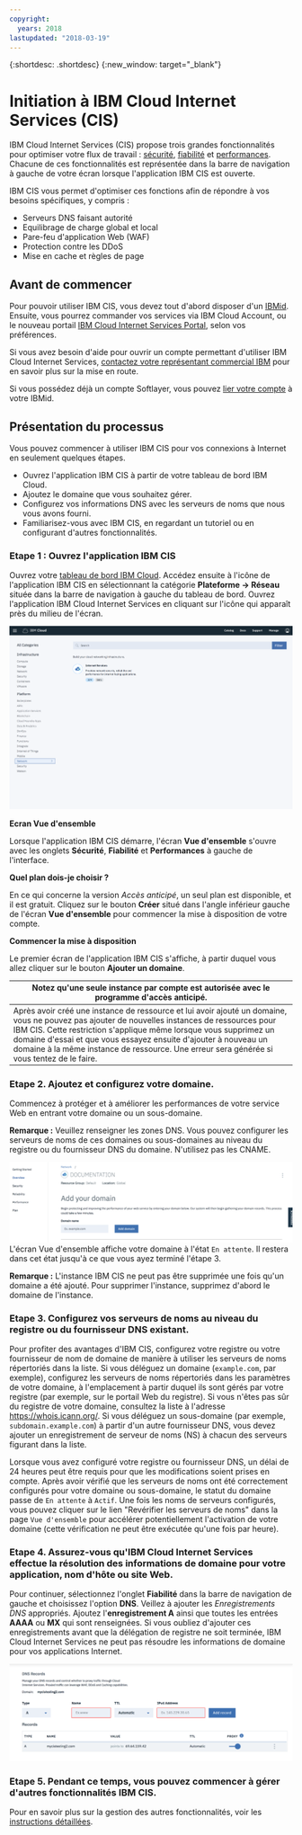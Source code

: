 ```yaml
---
copyright:
  years: 2018
lastupdated: "2018-03-19"
---
```


{:shortdesc: .shortdesc}
{:new_window: target="_blank"}

# Initiation à IBM Cloud Internet Services (CIS)

IBM Cloud Internet Services (CIS) propose trois grandes fonctionnalités pour optimiser votre flux de travail : [sécurité](/docs/infrastructure/cis/managing-for-security.html), [fiabilité](/docs/infrastructure/cis/managing-for-reliability.html) et [performances](/docs/infrastructure/cis/managing-for-performance.html). Chacune de ces fonctionnalités est représentée dans la barre de navigation à gauche de votre écran lorsque l'application IBM CIS est ouverte.

IBM CIS vous permet d'optimiser ces fonctions afin de répondre à vos besoins spécifiques, y compris :

 * Serveurs DNS faisant autorité
 * Equilibrage de charge global et local
 * Pare-feu d'application Web (WAF)
 * Protection contre les DDoS
 * Mise en cache et règles de page



## Avant de commencer
Pour pouvoir utiliser IBM CIS, vous devez tout d'abord disposer d'un [IBMid](https://www.ibm.com/account/us-en/signup/register.html). Ensuite, vous pourrez commander vos services via IBM Cloud Account, ou le nouveau portail [IBM Cloud Internet Services Portal](https://console.bluemix.net/catalog/services/internet-services), selon vos préférences.

Si vous avez besoin d'aide pour ouvrir un compte permettant d'utiliser IBM Cloud Internet Services, [contactez votre représentant commercial IBM](https://www.ibm.com/cloud-computing/bluemix/contact-us) pour en savoir plus sur la mise en route.

Si vous possédez déjà un compte Softlayer, vous pouvez [lier votre compte](https://console.bluemix.net/docs/account/softlayerlink.html#unifyingaccounts) à votre IBMid. 

## Présentation du processus

Vous pouvez commencer à utiliser IBM CIS pour vos connexions à Internet en seulement quelques étapes.

 * Ouvrez l'application IBM CIS à partir de votre tableau de bord IBM Cloud.
 * Ajoutez le domaine que vous souhaitez gérer.
 * Configurez vos informations DNS avec les serveurs de noms que nous vous avons fourni.
 * Familiarisez-vous avec IBM CIS, en regardant un tutoriel ou en configurant d'autres fonctionnalités.

### Etape 1 : Ouvrez l'application IBM CIS

Ouvrez votre [tableau de bord IBM Cloud](https://console.bluemix.net/catalog/). Accédez ensuite à l'icône de l'application IBM CIS en sélectionnant la catégorie **Plateforme -> Réseau** située dans la barre de navigation à gauche du tableau de bord. Ouvrez l'application IBM Cloud Internet Services en cliquant sur l'icône qui apparaît près du milieu de l'écran. 

![Catalogue](images/catalog-cis-tile.png)

**Ecran Vue d'ensemble**

Lorsque l'application IBM CIS démarre, l'écran **Vue d'ensemble** s'ouvre avec les onglets **Sécurité**, **Fiabilité** et **Performances** à gauche de l'interface.

**Quel plan dois-je choisir ?**

En ce qui concerne la version _Accès anticipé_, un seul plan est disponible, et il est gratuit. Cliquez sur le bouton **Créer** situé dans l'angle inférieur gauche de l'écran **Vue d'ensemble** pour commencer la mise à disposition de votre compte.

**Commencer la mise à disposition**

Le premier écran de l'application IBM CIS s'affiche, à partir duquel vous allez cliquer sur le bouton **Ajouter un domaine**.

|**Notez qu'une seule instance par compte est autorisée avec le programme d'accès anticipé.** |
|-------------------------------------------------------------------|
| Après avoir créé une instance de ressource et lui avoir ajouté un domaine, vous ne pouvez pas ajouter de nouvelles instances de ressources pour IBM CIS. Cette restriction s'applique même lorsque vous supprimez un domaine d'essai et que vous essayez ensuite d'ajouter à nouveau un domaine à la même instance de ressource. Une erreur sera générée si vous tentez de le faire.|

### Etape 2. Ajoutez et configurez votre domaine.

Commencez à protéger et à améliorer les performances de votre service Web en entrant votre domaine ou un sous-domaine.

**Remarque :** Veuillez renseigner les zones DNS. Vous pouvez configurer les serveurs de noms de ces domaines ou sous-domaines au niveau du registre ou du fournisseur DNS du domaine. N'utilisez pas les CNAME.

![Initiation](images/overview-add-domain.png)
L'écran Vue d'ensemble affiche votre domaine à l'état `En attente`. Il restera dans cet état jusqu'à ce que vous ayez terminé l'étape 3.

**Remarque :** L'instance IBM CIS ne peut pas être supprimée une fois qu'un domaine a été ajouté. Pour supprimer l'instance, supprimez d'abord le domaine de l'instance.

### Etape 3. Configurez vos serveurs de noms au niveau du registre ou du fournisseur DNS existant.

Pour profiter des avantages d'IBM CIS, configurez votre registre ou votre fournisseur de nom de domaine de manière à utiliser les serveurs de noms répertoriés dans la liste. Si vous déléguez un domaine (`example.com`, par exemple), configurez les serveurs de noms répertoriés dans les paramètres de votre domaine, à l'emplacement à partir duquel ils sont gérés par votre registre (par exemple, sur le portail Web du registre). Si vous n'êtes pas sûr du registre de votre domaine, consultez la liste à l'adresse https://whois.icann.org/. Si vous déléguez un sous-domaine (par exemple, `subdomain.example.com`) à partir d'un autre fournisseur DNS, vous devez ajouter un enregistrement de serveur de noms (NS) à chacun des serveurs figurant dans la liste.

Lorsque vous avez configuré votre registre ou fournisseur DNS, un délai de 24 heures peut être requis pour que les modifications soient prises en compte. Après avoir vérifié que les serveurs de noms ont été correctement configurés pour votre domaine ou sous-domaine, le statut du domaine passe de `En attente` à `Actif`. Une fois les noms de serveurs configurés, vous pouvez cliquer sur le lien "Revérifier les serveurs de noms" dans la page `Vue d'ensemble` pour accélérer potentiellement l'activation de votre domaine (cette vérification ne peut être exécutée qu'une fois par heure).

### Etape 4. Assurez-vous qu'IBM Cloud Internet Services effectue la résolution des informations de domaine pour votre application, nom d'hôte ou site Web.

Pour continuer, sélectionnez l'onglet **Fiabilité** dans la barre de navigation de gauche et choisissez l'option **DNS**. Veillez à ajouter les _Enregistrements DNS_ appropriés. Ajoutez l'**enregistrement A** ainsi que toutes les entrées **AAAA** ou **MX** qui sont renseignées. Si vous oubliez d'ajouter ces enregistrements avant que la délégation de registre ne soit terminée, IBM Cloud Internet Services ne peut pas résoudre les informations de domaine pour vos applications Internet.  

![Initiation](images/dns-records.png)

### Etape 5. Pendant ce temps, vous pouvez commencer à gérer d'autres fonctionnalités IBM CIS.

Pour en savoir plus sur la gestion des autres fonctionnalités, voir les [instructions détaillées](/docs/infrastructure/cis/how-to.html).
